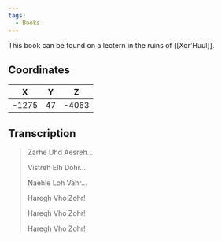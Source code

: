 ```yaml
---
tags:
  - Books
---
```


This book can be found on a lectern in the ruins of [[Xor'Huul]].

## Coordinates
| **X** | **Y** | **Z** |
| :---: | :---: | :---: |
| -1275 |  47   | -4063 |

## Transcription
> Zarhe Uhd Aesreh...
>
> Vistreh Elh Dohr...
>
> Naehle Loh Vahr...
>
> Haregh Vho Zohr!
>
> Haregh Vho Zohr!
>
> Haregh Vho Zohr!

